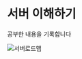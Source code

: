 # 서버 이해하기

공부한 내용을 기록합니다


![서버로드맵](https://github.com/JihwanByun/CS-/assets/156163390/194ed6ed-5f0a-4c76-b129-9824e3f200f1)
